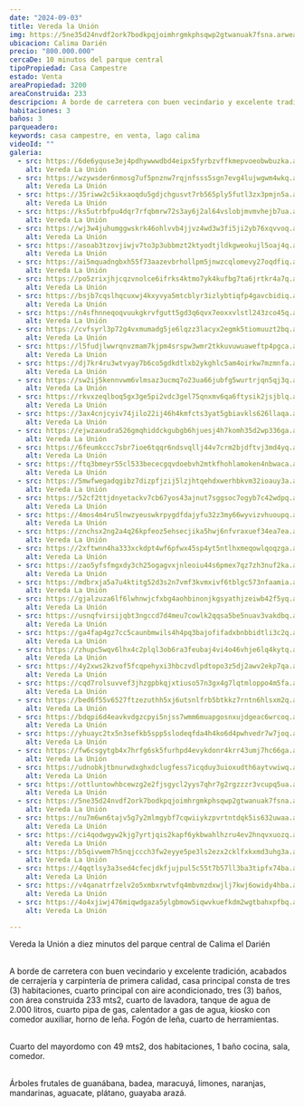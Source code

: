 ```yaml
---
date: "2024-09-03"
title: Vereda la Unión
img: https://5ne35d24nvdf2ork7bodkpqjoimhrgmkphsqwp2gtwanuak7fsna.arweave.net/60m-j1xtRl06KvhcNT4Jchh4mYp55Qs_Rp2A2gFfLJo
ubicacion: Calima Darién
precio: "800.000.000"
cercaDe: 10 minutos del parque central
tipoPropiedad: Casa Campestre
estado: Venta
areaPropiedad: 3200
areaConstruida: 233
descripcion: A borde de carretera con buen vecindario y excelente tradición, acabados de cerrajería y carpintería de primera calidad, casa principal consta de tres (3) habitaciones, cuarto principal con aire acondicionado, tres (3) baños, con área construida 233 mts2, cuarto de lavadora, tanque de agua de 2.000 litros, cuarto pipa de gas, calentador a gas de agua, kiosko con comedor auxiliar, horno de leña. Fogón de leña, cuarto de herramientas.
habitaciones: 3
baños: 3
parqueadero:
keywords: casa campestre, en venta, lago calima
videoId: ""
galeria:
  - src: https://6de6yquse3ej4pdhywwwdbd4eipx5fyrbzvffkmepvoeobwbuzka.arweave.net/8MnsQpImyJ48Z8WtYYR8Ih9-lxEOalKphH1cRwbBplQ
    alt: Vereda La Unión
  - src: https://wzywsder6nmosg7uf5pnznw7rqjnfsss5sgn7evg4lujwgwm4wkq.arweave.net/tnFpDJHzWOkb9C9e3LbfjBLSylLsjN-SpuLomxrM5ZU
    alt: Vereda La Unión
  - src: https://35riww2c5ikxaoqdu5gdjchgusvt7rb565ply5futl3zx3pmjn5a.arweave.net/32KLW0LqFXA6A6dMNIjmpKs_xD33Xrx0tJr3m-3sS3o
    alt: Vereda La Unión
  - src: https://ks5utrbfpu4dqr7rfqbmrw72s3ay6j2al64vslobjmvmvhejb7ua.arweave.net/VLtJxCV9ODhH8SwCyNv6lsGPJ0BfuVktwUsqypyJD-g
    alt: Vereda La Unión
  - src: https://wj3w4juhumggwskrk46ohlvvb4jjvz4wd3w3fi5ji2yb76xqvvoq.arweave.net/snduJoejDGtJUVc84661DxKa55Ye7bKjqUawH_rwrV0
    alt: Vereda La Unión
  - src: https://asoab3tzovjiwjv7to3p3ubbmzt2ktyodtjldkgweokujl5oaj4q.arweave.net/BJwA7nl1Uosmv5u2_dAhZmelTw4c0rGo1iOVRK-uAnk
    alt: Vereda La Unión
  - src: https://ai5mquadngbxh55f73aazevbrhollpm5jnwzcqlomevy27oqdfiq.arweave.net/AjrIUANpg3P3pf7ADJKhidy1vZ1LbZFBbmErjX3QGVE
    alt: Vereda La Unión
  - src: https://po5zrixjhjcqzvnolce6ifrks4ktmo7yk4kufbg7ta6jrtkr4a7q.arweave.net/e7uYouk6RQzVrliJ5BYqlxU2O_hXFUKE35g8mM1R4D8
    alt: Vereda La Unión
  - src: https://bsjb7cqslhqcuxwj4kxyvya5mtcblyr3izlybtiqfp4gavcbidiq.arweave.net/DJIfihJZ4CpeyeKviuAdZMQV4jtGV4DNECv4YFRBQNE
    alt: Vereda La Unión
  - src: https://n4sfhnneqoqvuukgkrvfgutt5gd3q6qvx7eoxxvlstl243zco45q.arweave.net/byRTtaSDoVpRRlRqU1Jz6Ye4ehW_yOveq5TXrm8idzs
    alt: Vereda La Unión
  - src: https://cvfsyrl3p72g4vxmumadg5je6lqzz3lacyx2egmk5tiomuuzt2bq.arweave.net/FUssRXt_9G5W7KMAM3Uk8uGc7WAWL6IZiuzQ5lKZnoM
    alt: Vereda La Unión
  - src: https://l5fudjlwwrqnvzmam7kjpm4srspw3wmr2tkkuvuwuaweftp4pgca.arweave.net/X0tBpXa0YNrlgGfUl7OSjJ9t2ZHU1KpWlqAsQs38eYQ
    alt: Vereda La Unión
  - src: https://dj7kr4ru3wtvyay7b6co5gdkdtlxb2ykghlc5am4oirkw7mzmnfa.arweave.net/Gn6o8jTdp1wDHw-E7phqHNdw6wox1i6BnHIiq32ZY0o
    alt: Vereda La Unión
  - src: https://sw2ij5kennvwm6vlmsaz3ucmq7o23ua66jubfg5wurtrjqn5qj3q.arweave.net/lbSE9URra2Z6q2SBndBMh92t0B7yaBKbtqRnFMG9gnc
    alt: Vereda La Unión
  - src: https://rkvxzeqlboq5gx3ge5pi2vdc3gel75qnxmv6qa6ftysik2jsjblq.arweave.net/iqt8kgsLodNfZidejVRi2Yi_9g27K-gDxZ4khWkySFc
    alt: Vereda La Unión
  - src: https://3ax4cnjcyiv74jilo22ij46h4kmfcts3yat5gbiavkls626llaqa.arweave.net/2C_BNSLCK_4lC3a0hPPH4phRTlvAJ9MFAKqXL2vLWCA
    alt: Vereda La Unión
  - src: https://ejwzaxudra526gmqhiddckgubgb6hjuesj4h7komh35d2wp336ga.arweave.net/Im2QXoOIO68ZkDoGMSjUCYPjpoSSeH-pzD76PVn734w
    alt: Vereda La Unión
  - src: https://6feumkccc7sbr7ioe6tqqr6ndsvqllj44v7crm2bjdftvj3md4yq.arweave.net/8UlGKEIX5Bj9DienCEfNHKsFrTzlfiizQUjLOqdsHzE
    alt: Vereda La Unión
  - src: https://ftq3bmeyr55cl533bececgqvdoebvh2mtkfhohlamoken4nbwaca.arweave.net/LOGwsJiPeiX3ewkEQRoVG4gan0yaincdYGOURvGhsAQ
    alt: Vereda La Unión
  - src: https://5mwfwegadqgibz7dizpfjzij5lzjhtqehdxwerhbkvm32ioauy3a.arweave.net/6yxbEMAcDIDn40ZeVOUJ6vKTzgQ472JE4VVZvSHApjY
    alt: Vereda La Unión
  - src: https://52cf2ttjdnyetackv7cb67yos43ajnut7sggsoc7ogyb7c42wdpq.arweave.net/7oRdTmkbcEmASq_EH38OlzYEtpP8jGk4X3GwH4uasN8
    alt: Vereda La Unión
  - src: https://4mos4m4ru5lnwzyeuswkrpygdfdajyfu32z3my66wyvizvhuoupq.arweave.net/4x0uM5GnVttnBKSsqL8GGUYE4LTes7Zj3rYqjNT0dR8
    alt: Vereda La Unión
  - src: https://znchsx2ng2a4q26kpfeoz5ehsecjika5hwj6nfvraxuef34ea7ea.arweave.net/y0R5X002gchrynlI7PSHkQSUKB09k-aWsQXoQu-EB8g
    alt: Vereda La Unión
  - src: https://2xftwnn4ha333xckdpt4wf6pfwx45sp4yt5ntlhxmeqowlqoqzga.arweave.net/1cs7Nbw4N73cShvnyxfPLa_OyfzE-tms92Eg6y4Ohkw
    alt: Vereda La Unión
  - src: https://zao5yfsfmgxdy3ch25ogagvxjnleoiu44s6pmex7qz7zh3nuf2ka.arweave.net/yB3cFkVhrjxsR9dcYBq3S1ZHIpzkvPYS_4Z_k-20LpQ
    alt: Vereda La Unión
  - src: https://mdbrxja5a7u4ktitg52d3s2n7vmf3kvmxivf6tblgc573nfaamia.arweave.net/YMMbpB0H6cVNEzd0PctN_Vhdqqy6Kl9MKzC7_bSgAxA
    alt: Vereda La Unión
  - src: https://gjalzuza6lf6lwhnwjcfxbg4aohbinonjkgsyathjzeiwb42f5yq.arweave.net/MkC80yDyy-XY7bJEW4TcA44UNc1KjSwCZ05IiweaL3E
    alt: Vereda La Unión
  - src: https://usnqfvirsijqbt3ngccd7d4meu7cowlk2qqsa5be5nuav3vakdbq.arweave.net/pJsC1RGSEwDPbTCEP4-MJT4nWWrUISB0JOtoCu6gUMM
    alt: Vereda La Unión
  - src: https://ga4fap4gz7cc5caunbmwils4h4pq3bajofifadxbnbbidtli3c2q.arweave.net/MDhQP4bPxC6IFGhZZC5cPx8NhAlxUFAO4WhCgc1o2LU
    alt: Vereda La Unión
  - src: https://zhupc5wqv6lhx4c2plql3ob6ra3feubaj4vi4o46vhje6lq4kytq.arweave.net/yejxdtCvlnvwWnrgvbg-iDZSUCBPKo47nqnSTy4cVic
    alt: Vereda La Unión
  - src: https://4y2xws2kzvof5fcqpehyxi3hbczvdlpdtopo3z5dj2awv2ekp7qa.arweave.net/5jV7S0rNXF6UUHkPi6NnCLNRreObnu3no06BauiKf-A
    alt: Vereda La Unión
  - src: https://cqd7rolsuvvef3jhzgpbkqjxtiuso57n3gx4g7lqtmloppo4m5fa.arweave.net/FAf4uXKlakLtJ8meFUE3miknd-3Zr8N9cJsW573cZ0o
    alt: Vereda La Unión
  - src: https://bed6f55v6527ftzezuthh5xj6utsnlfrb5btkkz7rntn6hlsxm2q.arweave.net/CQfi97X3dfLPJM0mc_bp9ScmrLEPQzUrP4tm3x1yuzU
    alt: Vereda La Unión
  - src: https://bdqpi6d4eavkvdgzcpyi5njss7wmm6muapgosnxujdgeac6wrcoq.arweave.net/COD0eHwgKqqM2RPwjrUyl-zGeZQDzOk29EjMQAvWiJ0
    alt: Vereda La Unión
  - src: https://yhuayc2tx5n3sefkb5spp5slodeqfda4h4ko6d4pwhvedr7w7joq.arweave.net/wegMC1O_W7kQqg9k9_ZLcMkCjBw_FO8Pj7HqQcf2-l0
    alt: Vereda La Unión
  - src: https://fw6csgytgb4x7hrfg6sk5furhpd4evykdonr4krr43umj7hc66ga.arweave.net/LbwpGxMweX-eJTekrpaRO8fCVwobmx4qMeboxPzi94w
    alt: Vereda La Unión
  - src: https://udnobkjtbnurwdxghxdclugfess7icqduy3uioxudth6aytvwiwq.arweave.net/oNrgqTMLaRsO5j3GJdDFJKX0CgOmN0Q69BzP4GJ1si0
    alt: Vereda La Unión
  - src: https://ottluntowhbcewzg2e2fjsgycl2yys7qhr7g2rgzzzr3vcupq5ua.arweave.net/dOa6Nm6xwiJbJtE0VMjYEvWMS_A8fm1E2c5juoqPh2g
    alt: Vereda La Unión
  - src: https://5ne35d24nvdf2ork7bodkpqjoimhrgmkphsqwp2gtwanuak7fsna.arweave.net/60m-j1xtRl06KvhcNT4Jchh4mYp55Qs_Rp2A2gFfLJo
    alt: Vereda La Unión
  - src: https://nu7m6wn6tajv5g7y2mlmgybf7cqwiiykzpvrtntdqk5is632uwaa.arweave.net/bT7PWb6YE16b-NMWw2Al-KFkIwrL6xm2Y4K6iXt6pYA
    alt: Vereda La Unión
  - src: https://ci4qodwgyw2kjg7yrtjqis2kapf6ykbwahlhzru4ev2hnqvxuozq.arweave.net/EjkHDsbFtKSb-IzTBEtKA8vsKDYB1nzGnCV0dsK3o7M
    alt: Vereda La Unión
  - src: https://b5qivwem7h5nqjccch3fw2eyye5pe3ls2ezx2cklfxkxmd3uhg3a.arweave.net/D2CK2Iz5-tgkQhH2W2iYwTrybXLRM30JSy3Vdg90ObY
    alt: Vereda La Unión
  - src: https://4qqtlsy3a3sed4cfecjdkfjujpul5c55t7b57ll3ba3tipfx74ba.arweave.net/5CE1yxsG5EHwRSCSNRU0S-i-i72fw9-tewg3NDy3_wI
    alt: Vereda La Unión
  - src: https://v4qanatrfzelv2o5xmbxrwtvfq4mbvmzdxwjlj7kwj6owidy4hba.arweave.net/ryAGgnEuSLrp3bsDeNp1LDjA1Zkd7JWn6rJ86yB44cI
    alt: Vereda La Unión
  - src: https://4o4xjiwj476miqwdgaza5ylgbmow5iqwvkuefkdm2wgtbahxpfbq.arweave.net/47l0osnn_MRCwzAyDuFmCx1uohaqqEKobNWNMID3eUM
    alt: Vereda La Unión

---
```

Vereda la Unión a diez minutos del parque central de Calima el Darién <br><br> 

A borde de carretera con buen vecindario y excelente tradición, acabados de cerrajería y carpintería de primera calidad, casa principal consta de tres (3) habitaciones, cuarto principal con aire acondicionado, tres (3) baños, con área construida 233 mts2, cuarto de lavadora, tanque de agua de 2.000 litros, cuarto pipa de gas, calentador a gas de agua, kiosko con comedor auxiliar, horno de leña. Fogón de leña, cuarto de herramientas. <br><br>
 
Cuarto del mayordomo con 49 mts2, dos habitaciones, 1 baño cocina, sala, comedor.<br><br>

Árboles frutales de guanábana, badea, maracuyá, limones, naranjas, mandarinas, aguacate, plátano, guayaba arazá. <br><br>